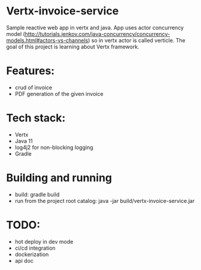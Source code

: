 # Vertx-invoice-service
Sample reactive web app in vertx and java.
App uses actor concurrency model (http://tutorials.jenkov.com/java-concurrency/concurrency-models.html#actors-vs-channels)
so in vertx actor is called verticle. The goal of this project is learning about Vertx framework.

# Features:
* crud of invoice
* PDF generation of the given invoice

# Tech stack:
* Vertx
* Java 11
* log4j2 for non-blocking logging
* Gradle

# Building and running
* build: gradle build
* run from the project root catalog: java -jar build/vertx-invoice-service.jar

# TODO:
* hot deploy in dev mode
* ci/cd integration
* dockerization
* api doc